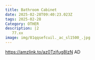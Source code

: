 ```yaml
---
title: Bathroom Cabinet
date: 2025-02-28T09:40:23.023Z
tags: 2025-02-28
Category: OTHER
description: |2
   77.xx
image: img/81qqsefcuil._ac_sl1500_.jpg
---
```

https://amzlink.to/az0Tzjfug8IzN
AD